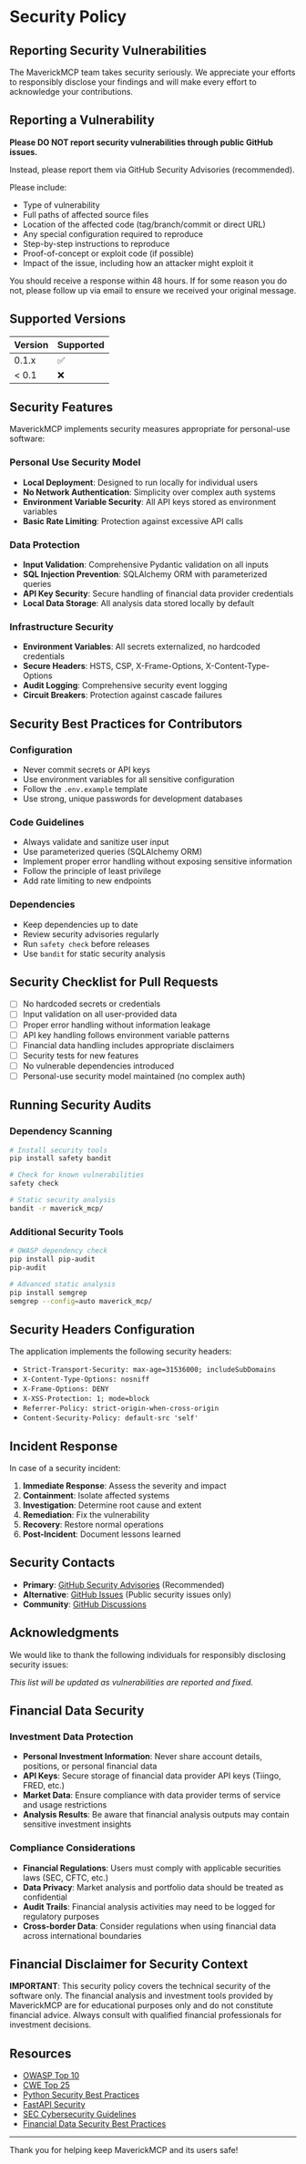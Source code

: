 # Security Policy

## Reporting Security Vulnerabilities

The MaverickMCP team takes security seriously. We appreciate your efforts to responsibly disclose your findings and will make every effort to acknowledge your contributions.

## Reporting a Vulnerability

**Please DO NOT report security vulnerabilities through public GitHub issues.**

Instead, please report them via GitHub Security Advisories (recommended).

Please include:
- Type of vulnerability
- Full paths of affected source files
- Location of the affected code (tag/branch/commit or direct URL)
- Any special configuration required to reproduce
- Step-by-step instructions to reproduce
- Proof-of-concept or exploit code (if possible)
- Impact of the issue, including how an attacker might exploit it

You should receive a response within 48 hours. If for some reason you do not, please follow up via email to ensure we received your original message.

## Supported Versions

| Version | Supported          |
| ------- | ------------------ |
| 0.1.x   | :white_check_mark: |
| < 0.1   | :x:                |

## Security Features

MaverickMCP implements security measures appropriate for personal-use software:

### Personal Use Security Model
- **Local Deployment**: Designed to run locally for individual users
- **No Network Authentication**: Simplicity over complex auth systems
- **Environment Variable Security**: All API keys stored as environment variables
- **Basic Rate Limiting**: Protection against excessive API calls

### Data Protection
- **Input Validation**: Comprehensive Pydantic validation on all inputs
- **SQL Injection Prevention**: SQLAlchemy ORM with parameterized queries
- **API Key Security**: Secure handling of financial data provider credentials
- **Local Data Storage**: All analysis data stored locally by default

### Infrastructure Security
- **Environment Variables**: All secrets externalized, no hardcoded credentials
- **Secure Headers**: HSTS, CSP, X-Frame-Options, X-Content-Type-Options
- **Audit Logging**: Comprehensive security event logging
- **Circuit Breakers**: Protection against cascade failures

## Security Best Practices for Contributors

### Configuration
- Never commit secrets or API keys
- Use environment variables for all sensitive configuration
- Follow the `.env.example` template
- Use strong, unique passwords for development databases

### Code Guidelines
- Always validate and sanitize user input
- Use parameterized queries (SQLAlchemy ORM)
- Implement proper error handling without exposing sensitive information
- Follow the principle of least privilege
- Add rate limiting to new endpoints

### Dependencies
- Keep dependencies up to date
- Review security advisories regularly
- Run `safety check` before releases
- Use `bandit` for static security analysis

## Security Checklist for Pull Requests

- [ ] No hardcoded secrets or credentials
- [ ] Input validation on all user-provided data
- [ ] Proper error handling without information leakage
- [ ] API key handling follows environment variable patterns
- [ ] Financial data handling includes appropriate disclaimers
- [ ] Security tests for new features
- [ ] No vulnerable dependencies introduced
- [ ] Personal-use security model maintained (no complex auth)

## Running Security Audits

### Dependency Scanning
```bash
# Install security tools
pip install safety bandit

# Check for known vulnerabilities
safety check

# Static security analysis
bandit -r maverick_mcp/
```

### Additional Security Tools
```bash
# OWASP dependency check
pip install pip-audit
pip-audit

# Advanced static analysis
pip install semgrep
semgrep --config=auto maverick_mcp/
```

## Security Headers Configuration

The application implements the following security headers:
- `Strict-Transport-Security: max-age=31536000; includeSubDomains`
- `X-Content-Type-Options: nosniff`
- `X-Frame-Options: DENY`
- `X-XSS-Protection: 1; mode=block`
- `Referrer-Policy: strict-origin-when-cross-origin`
- `Content-Security-Policy: default-src 'self'`

## Incident Response

In case of a security incident:

1. **Immediate Response**: Assess the severity and impact
2. **Containment**: Isolate affected systems
3. **Investigation**: Determine root cause and extent
4. **Remediation**: Fix the vulnerability
5. **Recovery**: Restore normal operations
6. **Post-Incident**: Document lessons learned

## Security Contacts

- **Primary**: [GitHub Security Advisories](https://github.com/arunbcodes/maverick-mcp/security) (Recommended)
- **Alternative**: [GitHub Issues](https://github.com/arunbcodes/maverick-mcp/issues) (Public security issues only)
- **Community**: [GitHub Discussions](https://github.com/arunbcodes/maverick-mcp/discussions)

## Acknowledgments

We would like to thank the following individuals for responsibly disclosing security issues:

*This list will be updated as vulnerabilities are reported and fixed.*

## Financial Data Security

### Investment Data Protection
- **Personal Investment Information**: Never share account details, positions, or personal financial data
- **API Keys**: Secure storage of financial data provider API keys (Tiingo, FRED, etc.)
- **Market Data**: Ensure compliance with data provider terms of service and usage restrictions
- **Analysis Results**: Be aware that financial analysis outputs may contain sensitive investment insights

### Compliance Considerations
- **Financial Regulations**: Users must comply with applicable securities laws (SEC, CFTC, etc.)
- **Data Privacy**: Market analysis and portfolio data should be treated as confidential
- **Audit Trails**: Financial analysis activities may need to be logged for regulatory purposes
- **Cross-border Data**: Consider regulations when using financial data across international boundaries

## Financial Disclaimer for Security Context

**IMPORTANT**: This security policy covers the technical security of the software only. The financial analysis and investment tools provided by MaverickMCP are for educational purposes only and do not constitute financial advice. Always consult with qualified financial professionals for investment decisions.

## Resources

- [OWASP Top 10](https://owasp.org/www-project-top-ten/)
- [CWE Top 25](https://cwe.mitre.org/top25/)
- [Python Security Best Practices](https://python.readthedocs.io/en/latest/library/security_warnings.html)
- [FastAPI Security](https://fastapi.tiangolo.com/tutorial/security/)
- [SEC Cybersecurity Guidelines](https://www.sec.gov/spotlight/cybersecurity)
- [Financial Data Security Best Practices](https://www.cisa.gov/financial-services)

---

Thank you for helping keep MaverickMCP and its users safe!